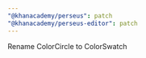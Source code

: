 ```yaml
---
"@khanacademy/perseus": patch
"@khanacademy/perseus-editor": patch
---
```


Rename ColorCircle to ColorSwatch
